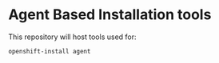 # Agent Based Installation tools

This repository will host tools used for:

	openshift-install agent
